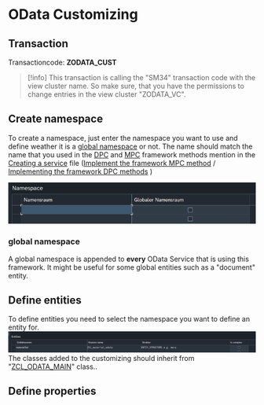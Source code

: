 # OData Customizing

## Transaction

Transactioncode: **ZODATA_CUST**

> [!info]
> This transaction is calling the "SM34" transaction code with the view cluster name.
> So make sure, that you have the permissions to change entries in the view cluster "ZODATA_VC".

## Create namespace

To create a namespace, just enter the namespace you want to use and define weather it is a [global namespace](#global%20namespace) or not. The name should match the name that you used in the [DPC](Definitions/DPC.md) and [MPC](Definitions/MPC.md) framework methods mention in the [Creating a service](Creating%20a%20service.md) file ([Implement the framework MPC method](Creating%20a%20service.md#Implement%20the%20framework%20MPC%20method) / [Implementing the framework DPC methods](Creating%20a%20service.md#Implementing%20the%20framework%20DPC%20methods) )

![](attachments/cust_create_namespace.png)


### global namespace

A global namespace is appended to **every** OData Service that is using this framework. It might be useful for some global entities such as a "document" entity. 

## Define entities

To define entities you need to select the namespace you want to define an entity for.
![](attachments/cust_define_entity.png)
The classes added to the customizing should inherit from "[ZCL_ODATA_MAIN](Classes/ZCL_ODATA_MAIN.md)" class..


## Define properties




